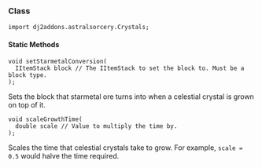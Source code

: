 ### Class

```zenscript
import dj2addons.astralsorcery.Crystals;
```

#### Static Methods

```zenscript
void setStarmetalConversion(
  IItemStack block // The IItemStack to set the block to. Must be a block type.
);
```

Sets the block that starmetal ore turns into when a celestial crystal is grown on top of it.

```zenscript
void scaleGrowthTime(
  double scale // Value to multiply the time by.
);
```

Scales the time that celestial crystals take to grow. For example, `scale = 0.5` would halve the time required.

